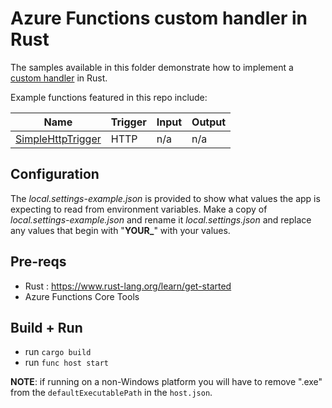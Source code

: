 # Azure Functions custom handler in Rust

The samples available in this folder demonstrate how to implement a [custom handler](https://docs.microsoft.com/azure/azure-functions/functions-custom-handlers) in Rust.

Example functions featured in this repo include:

| Name | Trigger | Input | Output |
|------|---------|-------|--------|
| [SimpleHttpTrigger](../../../tree/master/Rust/SimpleHttpTrigger) | HTTP | n/a   | n/a |

## Configuration

The *local.settings-example.json* is provided to show what values the app is expecting to read from environment variables. Make a copy of *local.settings-example.json* and rename it *local.settings.json* and replace any values that begin with "**YOUR_**" with your values.

## Pre-reqs

- Rust : https://www.rust-lang.org/learn/get-started
- Azure Functions Core Tools

## Build + Run

- run `cargo build`
- run `func host start`

**NOTE**: if running on a non-Windows platform you will have to remove ".exe" from the `defaultExecutablePath` in the `host.json`.
